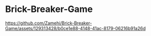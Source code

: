 # Brick-Breaker-Game


https://github.com/Zamehi/Brick-Breaker-Game/assets/129313428/b0ce1e88-4148-41ac-8179-06216b91a26d

